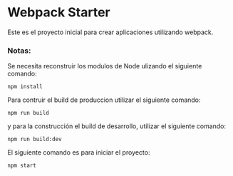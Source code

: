 # Webpack Starter

Este es el proyecto inicial para crear aplicaciones utilizando webpack.

### Notas:
Se necesita reconstruir los modulos de Node
ulizando el siguiente comando:
```
npm install

```

Para contruir el build de produccion utilizar el siguiente comando:

```
npm run build
```

y para la construcción el build de desarrollo, utilizar el siguiente comando:

```
npm run build:dev
```

El siguiente comando es para iniciar el proyecto:
```
npm start
```